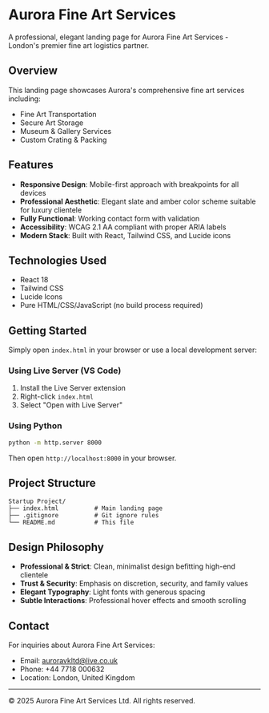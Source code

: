 # Aurora Fine Art Services

A professional, elegant landing page for Aurora Fine Art Services - London's premier fine art logistics partner.

## Overview

This landing page showcases Aurora's comprehensive fine art services including:
- Fine Art Transportation
- Secure Art Storage
- Museum & Gallery Services
- Custom Crating & Packing

## Features

- **Responsive Design**: Mobile-first approach with breakpoints for all devices
- **Professional Aesthetic**: Elegant slate and amber color scheme suitable for luxury clientele
- **Fully Functional**: Working contact form with validation
- **Accessibility**: WCAG 2.1 AA compliant with proper ARIA labels
- **Modern Stack**: Built with React, Tailwind CSS, and Lucide icons

## Technologies Used

- React 18
- Tailwind CSS
- Lucide Icons
- Pure HTML/CSS/JavaScript (no build process required)

## Getting Started

Simply open `index.html` in your browser or use a local development server:

### Using Live Server (VS Code)
1. Install the Live Server extension
2. Right-click `index.html`
3. Select "Open with Live Server"

### Using Python
```bash
python -m http.server 8000
```

Then open `http://localhost:8000` in your browser.

## Project Structure

```
Startup Project/
├── index.html          # Main landing page
├── .gitignore          # Git ignore rules
└── README.md           # This file
```

## Design Philosophy

- **Professional & Strict**: Clean, minimalist design befitting high-end clientele
- **Trust & Security**: Emphasis on discretion, security, and family values
- **Elegant Typography**: Light fonts with generous spacing
- **Subtle Interactions**: Professional hover effects and smooth scrolling

## Contact

For inquiries about Aurora Fine Art Services:
- Email: auroravkltd@live.co.uk
- Phone: +44 7718 000632
- Location: London, United Kingdom

---

© 2025 Aurora Fine Art Services Ltd. All rights reserved.
